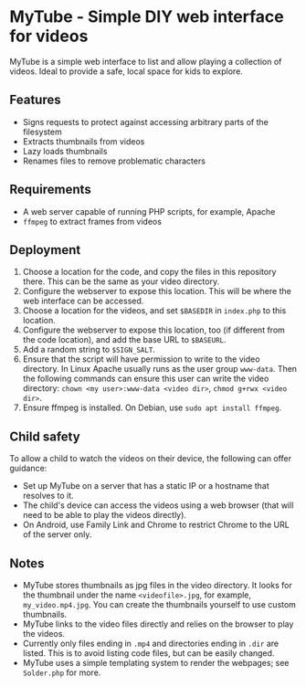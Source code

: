 
# MyTube - Simple DIY web interface for videos

MyTube is a simple web interface to list and allow playing a collection of videos.
Ideal to provide a safe, local space for kids to explore.

## Features

- Signs requests to protect against accessing arbitrary parts of the filesystem
- Extracts thumbnails from videos
- Lazy loads thumbnails
- Renames files to remove problematic characters

## Requirements

- A web server capable of running PHP scripts, for example, Apache
- `ffmpeg` to extract frames from videos

## Deployment

1. Choose a location for the code, and copy the files in this repository there. This can be the same as your video directory.
2. Configure the webserver to expose this location. This will be where the web interface can be accessed.
3. Choose a location for the videos, and set `$BASEDIR` in `index.php` to this location.
4. Configure the webserver to expose this location, too (if different from the code location), and add the base URL to `$BASEURL`.
5. Add a random string to `$SIGN_SALT`.
6. Ensure that the script will have permission to write to the video directory. In Linux Apache usually runs as the user group `www-data`. Then the following commands can ensure this user can write the video directory: `chown <my user>:www-data <video dir>`, `chmod g+rwx <video dir>`.
7. Ensure ffmpeg is installed. On Debian, use `sudo apt install ffmpeg`.

## Child safety

To allow a child to watch the videos on their device, the following can offer guidance:
- Set up MyTube on a server that has a static IP or a hostname that resolves to it.
- The child's device can access the videos using a web browser (that will need to be able to play the videos directly).
- On Android, use Family Link and Chrome to restrict Chrome to the URL of the server only.

## Notes

- MyTube stores thumbnails as jpg files in the video directory. It looks for the thumbnail under the name `<videofile>.jpg`, for example, `my_video.mp4.jpg`. You can create the thumbnails yourself to use custom thumbnails.
- MyTube links to the video files directly and relies on the browser to play the videos.
- Currently only files ending in `.mp4` and directories ending in `.dir` are listed. This is to avoid listing code files, but can be easily changed.
- MyTube uses a simple templating system to render the webpages; see `Solder.php` for more.
